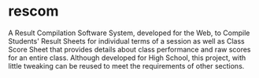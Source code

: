 # rescom
A Result Compilation Software System, developed for the Web, to Compile Students' Result Sheets for individual terms of a session as well as Class Score Sheet that provides details about class performance and raw scores for an entire class. Although developed for High School, this project, with little tweaking can be reused to meet the requirements of other sections.

